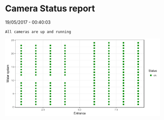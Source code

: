 Camera Status report
================
19/05/2017 - 00:40:03

    All cameras are up and running

![](camreport_files/figure-markdown_github/unnamed-chunk-2-1.png)
